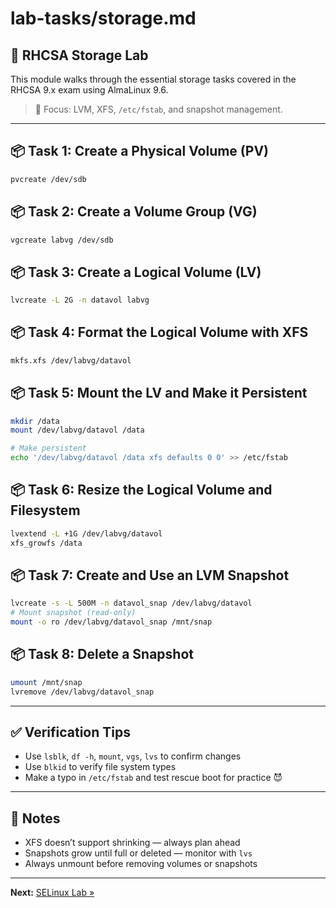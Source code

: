 # lab-tasks/storage.md

## 🧱 RHCSA Storage Lab

This module walks through the essential storage tasks covered in the RHCSA 9.x exam using AlmaLinux 9.6.

> 🎯 Focus: LVM, XFS, `/etc/fstab`, and snapshot management.

---

## 📦 Task 1: Create a Physical Volume (PV)

```bash
pvcreate /dev/sdb
```

## 📦 Task 2: Create a Volume Group (VG)

```bash
vgcreate labvg /dev/sdb
```

## 📦 Task 3: Create a Logical Volume (LV)

```bash
lvcreate -L 2G -n datavol labvg
```

## 📦 Task 4: Format the Logical Volume with XFS

```bash
mkfs.xfs /dev/labvg/datavol
```

## 📦 Task 5: Mount the LV and Make it Persistent

```bash
mkdir /data
mount /dev/labvg/datavol /data

# Make persistent
echo '/dev/labvg/datavol /data xfs defaults 0 0' >> /etc/fstab
```

## 📦 Task 6: Resize the Logical Volume and Filesystem

```bash
lvextend -L +1G /dev/labvg/datavol
xfs_growfs /data
```

## 📦 Task 7: Create and Use an LVM Snapshot

```bash
lvcreate -s -L 500M -n datavol_snap /dev/labvg/datavol
# Mount snapshot (read-only)
mount -o ro /dev/labvg/datavol_snap /mnt/snap
```

## 📦 Task 8: Delete a Snapshot

```bash
umount /mnt/snap
lvremove /dev/labvg/datavol_snap
```

---

## ✅ Verification Tips

* Use `lsblk`, `df -h`, `mount`, `vgs`, `lvs` to confirm changes
* Use `blkid` to verify file system types
* Make a typo in `/etc/fstab` and test rescue boot for practice 😈

---

## 📌 Notes

* XFS doesn’t support shrinking — always plan ahead
* Snapshots grow until full or deleted — monitor with `lvs`
* Always unmount before removing volumes or snapshots

---

**Next:** [SELinux Lab »](lab-tasks/selinux.md)
